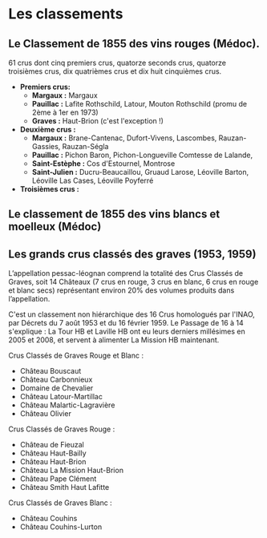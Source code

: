 # Les classements

## Le Classement de 1855 des vins rouges (Médoc).

61 crus dont cinq premiers crus, quatorze seconds crus, quatorze troisièmes crus, dix quatrièmes crus et dix huit cinquièmes crus.

- **Premiers crus:**
  - **Margaux :** Margaux
  - **Pauillac :** Lafite Rothschild, Latour, Mouton Rothschild (promu de 2ème à 1er en 1973)
  - **Graves :** Haut-Brion (c'est l'exception !)
- **Deuxième crus :** 
  - **Margaux :** Brane-Cantenac, Dufort-Vivens, Lascombes, Rauzan-Gassies, Rauzan-Ségla
  - **Pauillac :** Pichon Baron, Pichon-Longueville Comtesse de Lalande,
  - **Saint-Estèphe :** Cos d'Estournel, Montrose
  - **Saint-Julien :** Ducru-Beaucaillou, Gruaud Larose, Léoville Barton, Léoville Las Cases, Léoville Poyferré
- **Troisièmes crus :**

## Le classement de 1855 des vins blancs et moelleux (Médoc)

## Les grands crus classés des graves (1953, 1959)

L’appellation pessac-léognan comprend la totalité des Crus Classés de Graves, soit 14 Châteaux (7 crus en rouge, 3 crus en blanc, 6 crus en rouge et blanc secs) représentant environ 20% des volumes produits dans l’appellation.

C'est un classement non hiérarchique des 16 Crus homolo­gués par l'INAO, par Décrets du 7 août 1953 et du 16 février 1959. Le Passage de 16 à 14 s'explique : La Tour HB et Laville HB ont eu leurs derniers millésimes en 2005 et 2008, et servent à alimenter La Mission HB maintenant.

Crus Classés de Graves Rouge et Blanc :

- Château Bouscaut
- Château Carbonnieux
- Domaine de Chevalier
- Château Latour-Martillac
- Château Malartic-Lagravière
- Château Olivier

Crus Classés de Graves Rouge :

- Château de Fieuzal
- Château Haut-Bailly
- Château Haut-Brion
- Château La Mission Haut-Brion
- Château Pape Clément
- Château Smith Haut Lafitte

Crus Classés de Graves Blanc :

- Château Couhins
- Château Couhins-Lurton